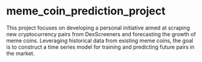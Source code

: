 # meme_coin_prediction_project
This project focuses on developing a personal initiative aimed at scraping new cryptocurrency pairs from DexScreeners and forecasting the growth of meme coins. Leveraging historical data from existing meme coins, the goal is to construct a time series model for training and predicting future pairs in the market.
